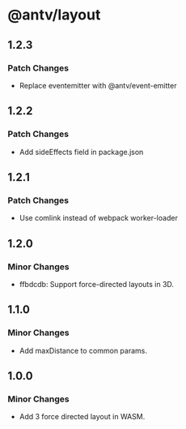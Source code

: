 # @antv/layout

## 1.2.3

### Patch Changes

- Replace eventemitter with @antv/event-emitter

## 1.2.2

### Patch Changes

- Add sideEffects field in package.json

## 1.2.1

### Patch Changes

- Use comlink instead of webpack worker-loader

## 1.2.0

### Minor Changes

- ffbdcdb: Support force-directed layouts in 3D.

## 1.1.0

### Minor Changes

- Add maxDistance to common params.

## 1.0.0

### Minor Changes

- Add 3 force directed layout in WASM.
